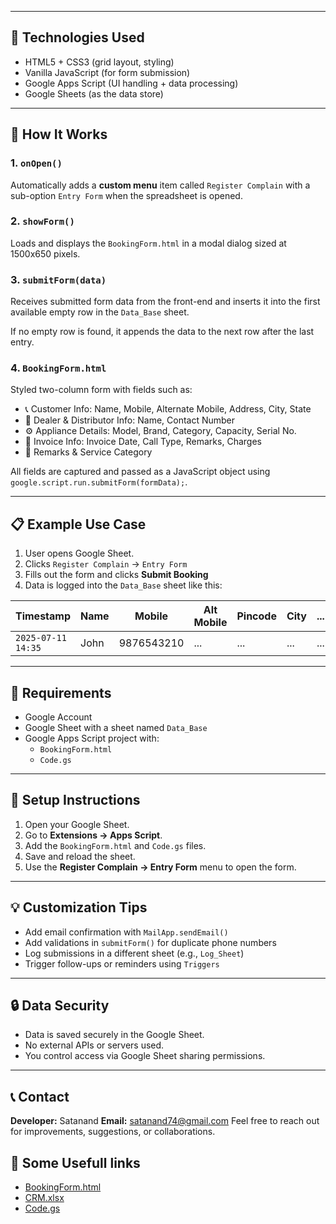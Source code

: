 
---

## 🧩 Technologies Used

- HTML5 + CSS3 (grid layout, styling)
- Vanilla JavaScript (for form submission)
- Google Apps Script (UI handling + data processing)
- Google Sheets (as the data store)

---

## 🧠 How It Works

### 1. `onOpen()`  
Automatically adds a **custom menu** item called `Register Complain` with a sub-option `Entry Form` when the spreadsheet is opened.

### 2. `showForm()`  
Loads and displays the `BookingForm.html` in a modal dialog sized at 1500x650 pixels.

### 3. `submitForm(data)`  
Receives submitted form data from the front-end and inserts it into the first available empty row in the `Data_Base` sheet.

If no empty row is found, it appends the data to the next row after the last entry.

### 4. `BookingForm.html`  
Styled two-column form with fields such as:

- 📞 Customer Info: Name, Mobile, Alternate Mobile, Address, City, State
- 🏪 Dealer & Distributor Info: Name, Contact Number
- ⚙️ Appliance Details: Model, Brand, Category, Capacity, Serial No.
- 📅 Invoice Info: Invoice Date, Call Type, Remarks, Charges
- 📝 Remarks & Service Category

All fields are captured and passed as a JavaScript object using `google.script.run.submitForm(formData);`.

---

## 📋 Example Use Case

1. User opens Google Sheet.
2. Clicks `Register Complain` → `Entry Form`
3. Fills out the form and clicks **Submit Booking**
4. Data is logged into the `Data_Base` sheet like this:

| Timestamp | Name | Mobile | Alt Mobile | Pincode | City | ... |
|-----------|------|--------|------------|---------|------|-----|
| `2025-07-11 14:35` | John | 9876543210 | ... | ... | ... | ... |

---

## 📎 Requirements

- Google Account
- Google Sheet with a sheet named `Data_Base`
- Google Apps Script project with:
  - `BookingForm.html`
  - `Code.gs`

---

## 🚀 Setup Instructions

1. Open your Google Sheet.
2. Go to **Extensions → Apps Script**.
3. Add the `BookingForm.html` and `Code.gs` files.
4. Save and reload the sheet.
5. Use the **Register Complain → Entry Form** menu to open the form.

---

## 💡 Customization Tips

- Add email confirmation with `MailApp.sendEmail()`
- Add validations in `submitForm()` for duplicate phone numbers
- Log submissions in a different sheet (e.g., `Log_Sheet`)
- Trigger follow-ups or reminders using `Triggers`

---

## 🔒 Data Security

- Data is saved securely in the Google Sheet.
- No external APIs or servers used.
- You control access via Google Sheet sharing permissions.

---

## 📞 Contact

**Developer:** Satanand
**Email:** satanand74@gmail.com
Feel free to reach out for improvements, suggestions, or collaborations.

## 🔗 Some Usefull links
- [BookingForm.html](https://github.com/Satanand-Ken/GsheetCRM/blob/main/BookingForm.html)
- [CRM.xlsx](https://github.com/Satanand-Ken/GsheetCRM/blob/main/CRM.xlsx)
- [Code.gs](https://github.com/Satanand-Ken/GsheetCRM/blob/main/Code.gs)
